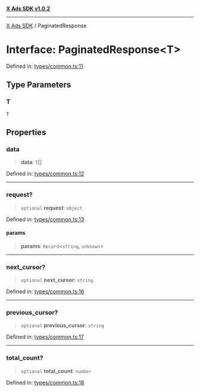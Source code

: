 [**X Ads SDK v1.0.2**](../README.md)

***

[X Ads SDK](../globals.md) / PaginatedResponse

# Interface: PaginatedResponse\<T\>

Defined in: [types/common.ts:11](https://github.com/kage1020/x-ads-sdk/blob/main/src/types/common.ts#L11)

## Type Parameters

### T

`T`

## Properties

### data

> **data**: `T`[]

Defined in: [types/common.ts:12](https://github.com/kage1020/x-ads-sdk/blob/main/src/types/common.ts#L12)

***

### request?

> `optional` **request**: `object`

Defined in: [types/common.ts:13](https://github.com/kage1020/x-ads-sdk/blob/main/src/types/common.ts#L13)

#### params

> **params**: `Record`\<`string`, `unknown`\>

***

### next\_cursor?

> `optional` **next\_cursor**: `string`

Defined in: [types/common.ts:16](https://github.com/kage1020/x-ads-sdk/blob/main/src/types/common.ts#L16)

***

### previous\_cursor?

> `optional` **previous\_cursor**: `string`

Defined in: [types/common.ts:17](https://github.com/kage1020/x-ads-sdk/blob/main/src/types/common.ts#L17)

***

### total\_count?

> `optional` **total\_count**: `number`

Defined in: [types/common.ts:18](https://github.com/kage1020/x-ads-sdk/blob/main/src/types/common.ts#L18)
